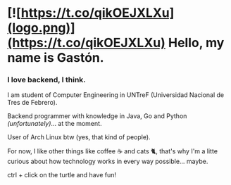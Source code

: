 # [![https://t.co/qikOEJXLXu](logo.png)](https://t.co/qikOEJXLXu) Hello, my name is Gastón.

### I love backend, I think.

I am student of Computer Engineering in UNTreF (Universidad Nacional de Tres de Febrero).

Backend programmer with knowledge in Java, Go and Python *(unfortunately)*... at the moment.

User of Arch Linux btw (yes, that kind of people).

For now, I like other things like coffee ☕ and cats 🐈, that's why I'm a litte curious about how technology works in every way possible... maybe.

ctrl + click on the turtle and have fun!